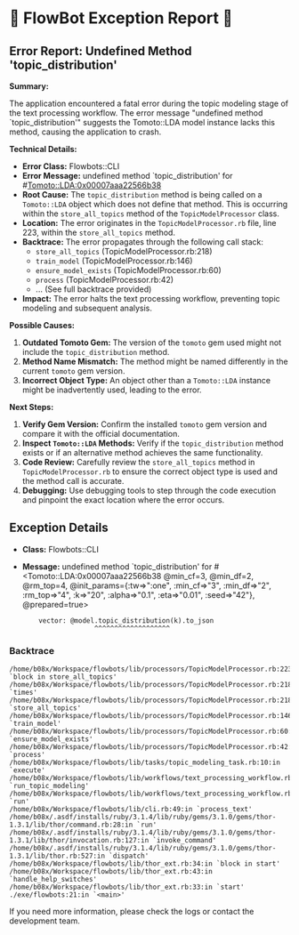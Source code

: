 # 🤖 FlowBot Exception Report 🤖


## Error Report: Undefined Method 'topic_distribution'

**Summary:**

The application encountered a fatal error during the topic modeling stage of the text processing workflow. The error message "undefined method `topic_distribution'" suggests the Tomoto::LDA model instance lacks this method, causing the application to crash.

**Technical Details:**

* **Error Class:** Flowbots::CLI
* **Error Message:** undefined method `topic_distribution' for #<Tomoto::LDA:0x00007aaa22566b38>
* **Root Cause:** The `topic_distribution` method is being called on a `Tomoto::LDA` object which does not define that method.  This is occurring within the `store_all_topics` method of the `TopicModelProcessor` class. 
* **Location:** The error originates in the `TopicModelProcessor.rb` file, line 223, within the `store_all_topics` method.
* **Backtrace:** The error propagates through the following call stack:
    - `store_all_topics` (TopicModelProcessor.rb:218)
    - `train_model` (TopicModelProcessor.rb:146)
    - `ensure_model_exists` (TopicModelProcessor.rb:60)
    - `process` (TopicModelProcessor.rb:42)
    -  ... (See full backtrace provided)
* **Impact:** The error halts the text processing workflow, preventing topic modeling and subsequent analysis.

**Possible Causes:**

1. **Outdated Tomoto Gem:** The version of the `tomoto` gem used might not include the `topic_distribution` method.
2. **Method Name Mismatch:** The method might be named differently in the current `tomoto` gem version. 
3. **Incorrect Object Type:** An object other than a `Tomoto::LDA` instance might be inadvertently used, leading to the error.

**Next Steps:**

1. **Verify Gem Version:** Confirm the installed `tomoto` gem version and compare it with the official documentation. 
2. **Inspect `Tomoto::LDA` Methods:**  Verify if the `topic_distribution` method exists or if an alternative method achieves the same functionality.
3. **Code Review:**  Carefully review the `store_all_topics` method in `TopicModelProcessor.rb` to ensure the correct object type is used and the method call is accurate. 
4. **Debugging:** Use debugging tools to step through the code execution and pinpoint the exact location where the error occurs. 



## Exception Details

- **Class:** Flowbots::CLI
- **Message:** undefined method `topic_distribution' for #<Tomoto::LDA:0x00007aaa22566b38 @min_cf=3, @min_df=2, @rm_top=4, @init_params={:tw=>":one", :min_cf=>"3", :min_df=>"2", :rm_top=>"4", :k=>"20", :alpha=>"0.1", :eta=>"0.01", :seed=>"42"}, @prepared=true>

          vector: @model.topic_distribution(k).to_json
                        ^^^^^^^^^^^^^^^^^^^

### Backtrace

```
/home/b08x/Workspace/flowbots/lib/processors/TopicModelProcessor.rb:223:in `block in store_all_topics'
/home/b08x/Workspace/flowbots/lib/processors/TopicModelProcessor.rb:218:in `times'
/home/b08x/Workspace/flowbots/lib/processors/TopicModelProcessor.rb:218:in `store_all_topics'
/home/b08x/Workspace/flowbots/lib/processors/TopicModelProcessor.rb:146:in `train_model'
/home/b08x/Workspace/flowbots/lib/processors/TopicModelProcessor.rb:60:in `ensure_model_exists'
/home/b08x/Workspace/flowbots/lib/processors/TopicModelProcessor.rb:42:in `process'
/home/b08x/Workspace/flowbots/lib/tasks/topic_modeling_task.rb:10:in `execute'
/home/b08x/Workspace/flowbots/lib/workflows/text_processing_workflow.rb:65:in `run_topic_modeling'
/home/b08x/Workspace/flowbots/lib/workflows/text_processing_workflow.rb:25:in `run'
/home/b08x/Workspace/flowbots/lib/cli.rb:49:in `process_text'
/home/b08x/.asdf/installs/ruby/3.1.4/lib/ruby/gems/3.1.0/gems/thor-1.3.1/lib/thor/command.rb:28:in `run'
/home/b08x/.asdf/installs/ruby/3.1.4/lib/ruby/gems/3.1.0/gems/thor-1.3.1/lib/thor/invocation.rb:127:in `invoke_command'
/home/b08x/.asdf/installs/ruby/3.1.4/lib/ruby/gems/3.1.0/gems/thor-1.3.1/lib/thor.rb:527:in `dispatch'
/home/b08x/Workspace/flowbots/lib/thor_ext.rb:34:in `block in start'
/home/b08x/Workspace/flowbots/lib/thor_ext.rb:43:in `handle_help_switches'
/home/b08x/Workspace/flowbots/lib/thor_ext.rb:33:in `start'
./exe/flowbots:21:in `<main>'
```

If you need more information, please check the logs or contact the development team.
